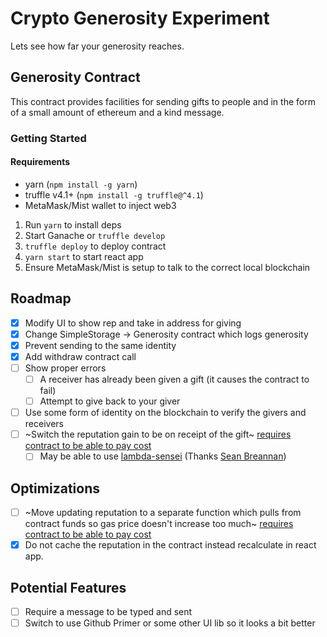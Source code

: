 # Crypto Generosity Experiment

Lets see how far your generosity reaches.

## Generosity Contract

This contract provides facilities for sending gifts to people and in the form of a small amount of ethereum and a kind message.

### Getting Started

#### Requirements
- yarn (`npm install -g yarn`)
- truffle v4.1+ (`npm install -g truffle@^4.1`)
- MetaMask/Mist wallet to inject web3

1. Run `yarn` to install deps
1. Start Ganache or `truffle develop`
1. `truffle deploy` to deploy contract
1. `yarn start` to start react app
1. Ensure MetaMask/Mist is setup to talk to the correct local blockchain

## Roadmap

- [x] Modify UI to show rep and take in address for giving
- [x] Change SimpleStorage -> Generosity contract which logs generosity
- [x] Prevent sending to the same identity
- [x] Add withdraw contract call
- [ ] Show proper errors
  -  [ ] A receiver has already been given a gift (it causes the contract to fail)
  -  [ ] Attempt to give back to your giver
- [ ] Use some form of identity on the blockchain to verify the givers and receivers
- [ ] ~Switch the reputation gain to be on receipt of the gift~ [requires contract to be able to pay cost](https://blog.ethereum.org/2015/12/24/understanding-serenity-part-i-abstraction/)
    - [ ] May be able to use [lambda-sensei](https://github.com/uport-project/lambda-sensui) (Thanks [Sean Breannan](https://www.linkedin.com/in/sbberk/))

## Optimizations
- [ ] ~Move updating reputation to a separate function which pulls from contract funds so gas price doesn't increase too much~ [requires contract to be able to pay cost](https://blog.ethereum.org/2015/12/24/understanding-serenity-part-i-abstraction/)
- [x] Do not cache the reputation in the contract instead recalculate in react app.

## Potential Features
- [ ] Require a message to be typed and sent
- [ ] Switch to use Github Primer or some other UI lib so it looks a bit better
